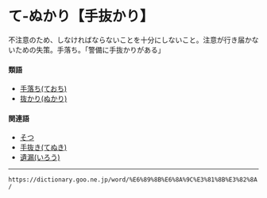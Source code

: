 # て‐ぬかり【手抜かり】

不注意のため、しなければならないことを十分にしないこと。注意が行き届かないための失策。手落ち。「警備に手抜かりがある」

#### 類語

-   [手落ち(ておち)](https://dictionary.goo.ne.jp/word/%E6%89%8B%E8%90%BD%E3%81%A1/#jn-150734)
-   [抜かり(ぬかり)](https://dictionary.goo.ne.jp/word/%E6%8A%9C%E3%81%8B%E3%82%8A/#jn-169141)

#### 関連語

-   [そつ](https://dictionary.goo.ne.jp/word/%E3%81%9D%E3%81%A4/#jn-130731)
-   [手抜き(てぬき)](https://dictionary.goo.ne.jp/word/%E6%89%8B%E6%8A%9C%E3%81%8D/#jn-152161)
-   [遺漏(いろう)](https://dictionary.goo.ne.jp/word/%E9%81%BA%E6%BC%8F/#jn-15716)

---
`https://dictionary.goo.ne.jp/word/%E6%89%8B%E6%8A%9C%E3%81%8B%E3%82%8A/`